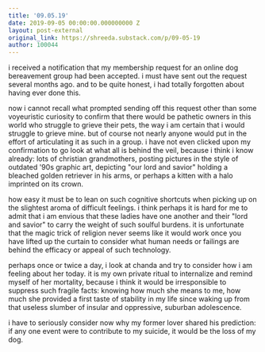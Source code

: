 ```yaml
---
title: '09.05.19'
date: 2019-09-05 00:00:00.000000000 Z
layout: post-external
original_link: https://shreeda.substack.com/p/09-05-19
author: 100044
---
```


i received a notification that my membership request for an online dog bereavement group had been accepted. i must have sent out the request several months ago. and to be quite honest, i had totally forgotten about having ever done this.

now i cannot recall what prompted sending off this request other than some voyeuristic curiosity to confirm that there would be pathetic owners in this world who struggle to grieve their pets, the way i am certain that i would struggle to grieve mine. but of course not nearly anyone would put in the effort of articulating it as such in a group. i have not even clicked upon my confirmation to go look at what all is behind the veil, because i think i know already: lots of christian grandmothers, posting pictures in the style of outdated '90s graphic art, depicting "our lord and savior" holding a bleached golden retriever in his arms, or perhaps a kitten with a halo imprinted on its crown.

how easy it must be to lean on such cognitive shortcuts when picking up on the slightest aroma of difficult feelings. i think perhaps it is hard for me to admit that i am envious that these ladies have one another and their "lord and savior" to carry the weight of such soulful burdens. it is unfortunate that the magic trick of religion never seems like it would work once you have lifted up the curtain to consider what human needs or failings are behind the efficacy or appeal of such technology.

perhaps once or twice a day, i look at chanda and try to consider how i am feeling about her today. it is my own private ritual to internalize and remind myself of her mortality, because i think it would be irresponsible to suppress such fragile facts: knowing how much she means to me, how much she provided a first taste of stability in my life since waking up from that useless slumber of insular and oppressive, suburban adolescence.

i have to seriously consider now why my former lover shared his prediction: if any one event were to contribute to my suicide, it would be the loss of my dog.

